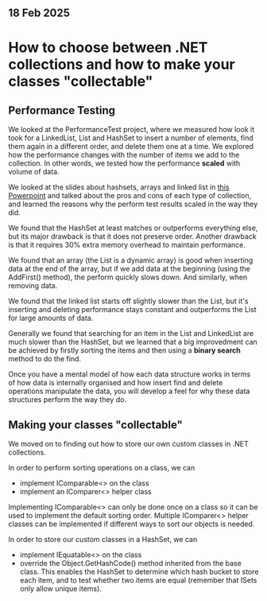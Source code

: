 ## 18 Feb 2025
# How to choose between .NET collections and how to make your classes "collectable"

## Performance Testing
We looked at the PerformanceTest project, where we measured how look it took for a LinkedList, List and 
HashSet to insert a number of elements, find them again in a different order, and delete them one at a time. We explored how the performance changes with the number of items we add to the collection. In other words, we tested how the performance **scaled** with volume of data.

We looked at the slides about hashsets, arrays and linked list in [this Powerpoint](https://github.com/wai-t/CompSci/blob/main/ComputerScience/Data_structures/Data%20Structures.pptx) and talked about the pros and cons of each type of collection, and learned the reasons why the perform test results scaled in the way they did.

We found that the HashSet at least matches or outperforms everything else, but its major drawback is that it does not preserve order. Another drawback is that it requires 30% extra memory overhead to maintain performance.

We found that an array (the List is a dynamic array) is good when inserting data at the end of the array, but if we add data at the beginning (using the AddFirst() method), the perform quickly slows down. And similarly, when removing data.

We found that the linked list starts off slightly slower than the List, but it's inserting and deleting performance stays constant and outperforms the List for large amounts of data.

Generally we found that searching for an item in the List and LinkedList are much slower than the HashSet, but we learned that a big improvedment can be achieved by firstly sorting the items and then using a **binary search** method to do the find.

Once you have a mental model of how each data structure works in terms of how data is internally organised and how insert find and delete operations manipulate the data, you will develop a feel for why these data structures perform the way they do.

## Making your classes "collectable"
We moved on to finding out how to store our own custom classes in .NET collections.

In order to perform sorting operations on a class, we can
- implement IComparable<> on the class
- implement an IComparer<> helper class

Implementing IComparable<> can only be done once on a class so it can be used to implement the default sorting order. Multiple IComparer<> helper classes can be implemented if different ways to sort our objects is needed.

In order to store our custom classes in a HashSet, we can
- implement IEquatable<> on the class
- override the Object.GetHashCode() method inherited from the base class.
This enables the HashSet to determine which hash bucket to store each item, and to test whether two items are equal (remember that ISets only allow unique items).

